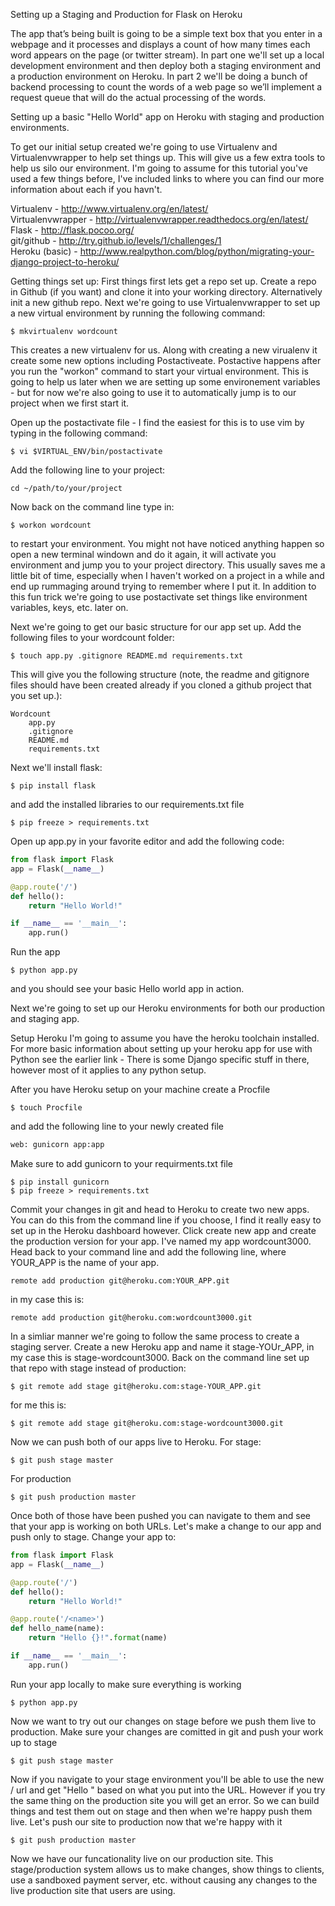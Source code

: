 Setting up a Staging and Production for Flask on Heroku

The app that’s being built is going to be a simple text box that you enter in a webpage and it processes and displays a count of how many times each word appears on the page (or twitter stream). In part one we'll set up a local development environment and then deploy both a staging environment and a production environment on Heroku. In part 2 we'll be doing a bunch of backend processing to count the words of a web page so we’ll implement a request queue that will do the actual processing of the words.

Setting up a basic "Hello World" app on Heroku with staging and production environments.

To get our initial setup created we're going to use Virtualenv and Virtualenvwrapper to help set things up. This will give us a few extra tools to help us silo our environment. I'm going to assume for this tutorial you've used a few things before, I've included links to where you can find our more information about each if you havn't.

Virtualenv - http://www.virtualenv.org/en/latest/ <br>
Virtualenvwrapper - http://virtualenvwrapper.readthedocs.org/en/latest/
Flask - http://flask.pocoo.org/ <br>
git/github - http://try.github.io/levels/1/challenges/1 <br>
Heroku (basic) - http://www.realpython.com/blog/python/migrating-your-django-project-to-heroku/ <br>


Getting things set up:
First things first lets get a repo set up. Create a repo in Github (if you want) and clone it into your working directory. Alternatively init a new github repo. Next we're going to use Virtualenvwrapper to set up a new virtual environment by running the following command:
```
$ mkvirtualenv wordcount
```
This creates a new virtualenv for us. Along with creating a new virualenv it create some new options including Postactiveate. Postactive happens after you run the "workon" command to start your virtual environment. This is going to help us later when we are setting up some environement variables - but for now we're also going to use it to automatically jump is to our project when we first start it.

Open up the postactivate file - I find the easiest for this is to use vim by typing in the following command:
```
$ vi $VIRTUAL_ENV/bin/postactivate
```
Add the following line to your project:
```
cd ~/path/to/your/project
```
Now back on the command line type in:
```
$ workon wordcount
```
to restart your environment. You might not have noticed anything happen so open a new terminal windown and do it again, it will activate you environment and jump you to your project directory. This usually saves me a little bit of time, especially when I haven't worked on a project in a while and end up rummaging around trying to remember where I put it. In addition to this fun trick we're going to use postactivate set things like environment variables, keys, etc. later on.

Next we're going to get our basic structure for our app set up. Add the following files to your wordcount folder:
```
$ touch app.py .gitignore README.md requirements.txt
```
This will give you the following structure (note, the readme and gitignore files should have been created already if you cloned a github project that you set up.):

```
Wordcount
    app.py
    .gitignore
    README.md
    requirements.txt
```

Next we'll install flask:

```
$ pip install flask
```

and add the installed libraries to our requirements.txt file

```
$ pip freeze > requirements.txt
```

Open up app.py in your favorite editor and add the following code:

```python
from flask import Flask
app = Flask(__name__)

@app.route('/')
def hello():
    return "Hello World!"

if __name__ == '__main__':
    app.run()
```

Run the app
```
$ python app.py
```
and you should see your basic Hello world app in action.

Next we're going to set up our Heroku environments for both our production and staging app.

Setup Heroku
I'm going to assume you have the heroku toolchain installed. For more basic information about setting up your heroku app for use with Python see the earlier link - There is some Django specific stuff in there, however most of it applies to any python setup.

After you have Heroku setup on your machine create a Procfile
```
$ touch Procfile
```
and add the following line to your newly created file
```python
web: gunicorn app:app
```
Make sure to add gunicorn to your requirments.txt file
```
$ pip install gunicorn
$ pip freeze > requirements.txt
```
Commit your changes in git and head to Heroku to create two new apps. You can do this from the command line if you choose, I find it really easy to set up in the Heroku dashboard however. Click create new app and create the production version for your app. I've named my app wordcount3000. Head back to your command line and add the following line, where YOUR_APP is the name of your app.
```
remote add production git@heroku.com:YOUR_APP.git
```
in my case this is:
```
remote add production git@heroku.com:wordcount3000.git
```

In a simliar manner we're going to follow the same process to create a staging server. Create a new Heroku app and name it stage-YOUr_APP, in my case this is stage-wordcount3000. Back on the command line set up that repo with stage instead of production:
```
$ git remote add stage git@heroku.com:stage-YOUR_APP.git
```
for me this is:
```
$ git remote add stage git@heroku.com:stage-wordcount3000.git
```
Now we can push both of our apps live to Heroku.
For stage:
```
$ git push stage master
```
For production
```
$ git push production master
```
Once both of those have been pushed you can navigate to them and see that your app is working on both URLs. Let's make a change to our app and push only to stage. Change your app to:
```python
from flask import Flask
app = Flask(__name__)

@app.route('/')
def hello():
    return "Hello World!"

@app.route('/<name>')
def hello_name(name):
    return "Hello {}!".format(name)

if __name__ == '__main__':
    app.run()
```

Run your app locally to make sure everything is working
```
$ python app.py
```
Now we want to try out our changes on stage before we push them live to production. Make sure your changes are comitted in git and push your work up to stage
```
$ git push stage master
```

Now if you navigate to your stage environment you'll be able to use the new /<name> url and get "Hello <name>" based on what you put into the URL. However if you try the same thing on the production site you will get an error. So we can build things and test them out on stage and then when we're happy push them live. Let's push our site to production now that we're happy with it
```
$ git push production master
```
Now we have our funcationality live on our production site. This stage/production system allows us to make changes, show things to clients, use a sandboxed payment server, etc. without causing any changes to the live production site that users are using.






























